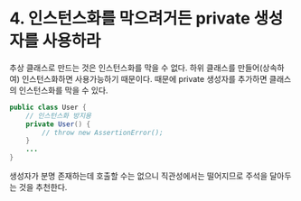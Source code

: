 # 4. 인스턴스화를 막으려거든 private 생성자를 사용하라

추상 클래스로 만드는 것은 인스턴스화를 막을 수 없다. 하위 클래스를 만들어(상속하여) 인스턴스화하면 사용가능하기 때문이다.
때문에 private 생성자를 추가하면 클래스의 인스턴스화를 막을 수 있다.

``` java
public class User {
    // 인스턴스화 방지용
    private User() {
        // throw new AssertionError();
    }
    ...
}
```

생성자가 분명 존재하는데 호출할 수는 없으니 직관성에서는 떨어지므로 주석을 달아두는 것을 추천한다.